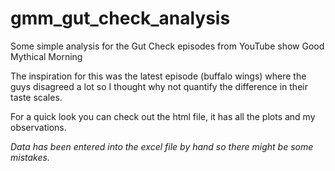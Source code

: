 # gmm_gut_check_analysis
Some simple analysis for the Gut Check episodes from YouTube show Good Mythical Morning

The inspiration for this was the latest episode (buffalo wings) where the guys disagreed a lot so I thought why not quantify the difference in their taste scales. 

For a quick look you can check out the html file, it has all the plots and my observations. 

*Data has been entered into the excel file by hand so there might be some mistakes.*
